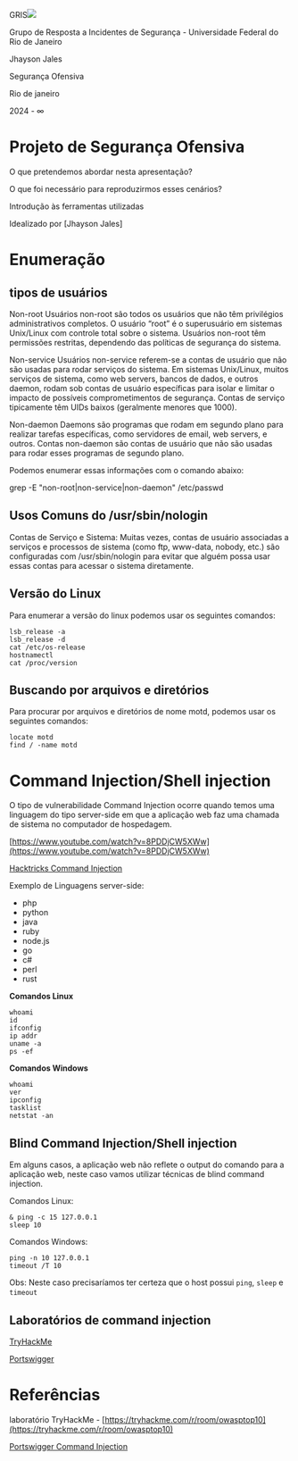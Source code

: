   

GRIS![](https://lh7-us.googleusercontent.com/docsz/AD_4nXfPY2u7a3fgtRM0q4CqVuby4qKYOQFeqcf26X8ooxQ5FhTSfGzYssdE46EM8eEfVWaOEltwGbp0ROj4_eCzvNHOXWGbVdr-wBUkklwRsHAKp9ntoS4I9ruiuROHa8N26Z0hRX4eagI3Gx10jey0ZOoRCIG4?key=DzYtBEZqL9HFVg1Oepk-ag)

Grupo de Resposta a Incidentes de Segurança - Universidade Federal do Rio de Janeiro

  
  
  
  
  
  

Jhayson Jales

  
  
  
  
  
  
  
  
  
  
  

Segurança Ofensiva

  
  
  
  
  
  
  

Rio de janeiro

2024 - ∞  

  

  

# Projeto de Segurança Ofensiva

  

  

O que pretendemos abordar nesta apresentação?

  
  
  

O que foi necessário para reproduzirmos esses cenários?

  
  

Introdução às ferramentas utilizadas

  

Idealizado por [Jhayson Jales] 

  
  
  
  
  

# Enumeração

## tipos de usuários

Non-root Usuários non-root são todos os usuários que não têm privilégios administrativos completos. O usuário “root” é o superusuário em sistemas Unix/Linux com controle total sobre o sistema. Usuários non-root têm permissões restritas, dependendo das políticas de segurança do sistema.

Non-service Usuários non-service referem-se a contas de usuário que não são usadas para rodar serviços do sistema. Em sistemas Unix/Linux, muitos serviços de sistema, como web servers, bancos de dados, e outros daemon, rodam sob contas de usuário específicas para isolar e limitar o impacto de possíveis comprometimentos de segurança. Contas de serviço tipicamente têm UIDs baixos (geralmente menores que 1000).

Non-daemon Daemons são programas que rodam em segundo plano para realizar tarefas específicas, como servidores de email, web servers, e outros. Contas non-daemon são contas de usuário que não são usadas para rodar esses programas de segundo plano.

Podemos enumerar essas informações com o comando abaixo:

grep -E "non-root|non-service|non-daemon" /etc/passwd

  

## Usos Comuns do /usr/sbin/nologin

Contas de Serviço e Sistema: Muitas vezes, contas de usuário associadas a serviços e processos de sistema (como ftp, www-data, nobody, etc.) são configuradas com /usr/sbin/nologin para evitar que alguém possa usar essas contas para acessar o sistema diretamente.

## Versão do Linux

Para enumerar a versão do linux podemos usar os seguintes comandos:
```
lsb_release -a
lsb_release -d
cat /etc/os-release
hostnamectl
cat /proc/version
```
  

## Buscando por arquivos e diretórios

Para procurar por arquivos e diretórios de nome motd, podemos usar os seguintes comandos:
```
locate motd
find / -name motd
```
  

# Command Injection/Shell injection

O tipo de vulnerabilidade Command Injection ocorre quando temos uma linguagem do tipo server-side em que a aplicação web faz uma chamada de sistema no computador de hospedagem.

[https://www.youtube.com/watch?v=8PDDjCW5XWw](https://www.youtube.com/watch?v=8PDDjCW5XWw)

[Hacktricks Command Injection](https://book.hacktricks.xyz/pentesting-web/command-injection)

Exemplo de Linguagens server-side:
- php
- python
- java
- ruby
- node.js
- go
- c#
- perl
- rust

**Comandos Linux**
```
whoami
id   
ifconfig
ip addr
uname -a
ps -ef
```
  

**Comandos Windows**
```
whoami   
ver
ipconfig   
tasklist
netstat -an
```    

## Blind Command Injection/Shell injection

Em alguns casos, a aplicação web não reflete o output do comando para a aplicação web, neste caso vamos utilizar técnicas de blind command injection.

Comandos Linux:

```
& ping -c 15 127.0.0.1
sleep 10
```

Comandos Windows:

```
ping -n 10 127.0.0.1
timeout /T 10
```

Obs: Neste caso precisaríamos ter certeza que o host possui `ping`, `sleep` e `timeout` 

## Laboratórios de command injection

[TryHackMe](https://tryhackme.com/r/room/owasptop10)

[Portswigger](https://portswigger.net/web-security/all-labs#os-command-injection)

  

# Referências

laboratório TryHackMe - [https://tryhackme.com/r/room/owasptop10](https://tryhackme.com/r/room/owasptop10)

[Portswigger Command Injection](https://portswigger.net/web-security/os-command-injection#what-is-os-command-injection)